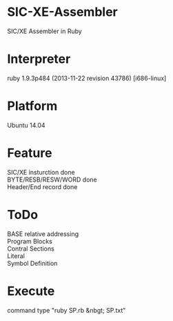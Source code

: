 # SIC-XE-Assembler
SIC/XE Assembler in Ruby
# Interpreter
ruby 1.9.3p484 (2013-11-22 revision 43786) [i686-linux]
# Platform
Ubuntu 14.04
# Feature
SIC/XE insturction done<br>
BYTE/RESB/RESW/WORD done<br>
Header/End record done<br>
# ToDo
BASE relative addressing<br>
Program Blocks<br>
Contral Sections<br>
Literal<br>
Symbol Definition<br>
# Execute
command type "ruby SP.rb &nbgt; SP.txt"
